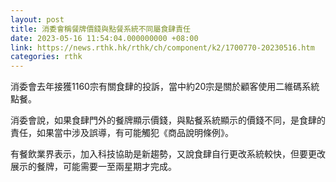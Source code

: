 ```yaml
---
layout: post
title: 消委會稱餐牌價錢與點餐系統不同屬食肆責任
date: 2023-05-16 11:54:04.000000000 +08:00
link: https://news.rthk.hk/rthk/ch/component/k2/1700770-20230516.htm
categories: rthk
---
```


消委會去年接獲1160宗有關食肆的投訴，當中約20宗是關於顧客使用二維碼系統點餐。

消委會說，如果食肆門外的餐牌顯示價錢，與點餐系統顯示的價錢不同，是食肆的責任，如果當中涉及誤導，有可能觸犯《商品說明條例》。

有餐飲業界表示，加入科技協助是新趨勢，又說食肆自行更改系統較快，但要更改展示的餐牌，可能需要一至兩星期才完成。
